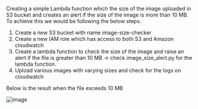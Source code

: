 Creating a simple Lambda function which the size of the image uploaded in S3 bucket and creates an alert if the size of the image is more than 10 MB.
To achieve this we would be following the below steps.
1. Create a new S3 bucket with name image-size-checker
2. Create a new IAM role which has access to both S3 and Amazon cloudwatch
3. Create a lambda function to check the size of the image and raise an alert if the file is greater than 10 MB -> check image_size_alert.py for the lambda function.
4. Upload various images with varying sizes and check for the logs on cloudwatch

Below is the result when the file exceeds 10 MB


![image](https://github.com/user-attachments/assets/aafa6fde-4d82-4864-982c-b879a78a7912)

